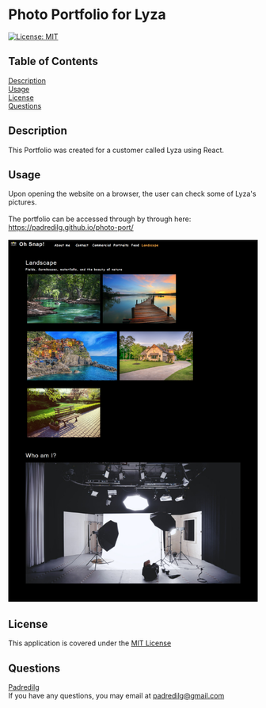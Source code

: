 # Photo Portfolio for Lyza
<a href='https://opensource.org/licenses/MIT'>[![License: MIT](https://img.shields.io/badge/License-MIT-yellow.svg)](https://opensource.org/licenses/MIT)</a>
  
## Table of Contents
[Description](#Description)</br>
[Usage](#Usage)</br>
[License](#License)</br>
[Questions](#Questions)

## Description
This Portfolio was created for a customer called Lyza using React. 

## Usage
Upon opening the website on a browser, the user can check some of Lyza's pictures.
</br>
</br>
The portfolio can be accessed through by through here: https://padredilg.github.io/photo-port/
</br>
</br>
<img alt="screenshot from website" src="./src/assets/readme/pp-ss.png"></img>

## License
This application is covered under the <a href='https://opensource.org/licenses/MIT'>MIT License</a>

## Questions
<a href='https://github.com/Padredilg'>Padredilg</a></br>
If you have any questions, you may email at padredilg@gmail.com
